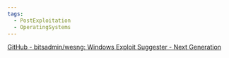 ```yaml
---
tags:
  - PostExploitation
  - OperatingSystems
---
```

[GitHub - bitsadmin/wesng: Windows Exploit Suggester - Next Generation](https://github.com/bitsadmin/wesng)
